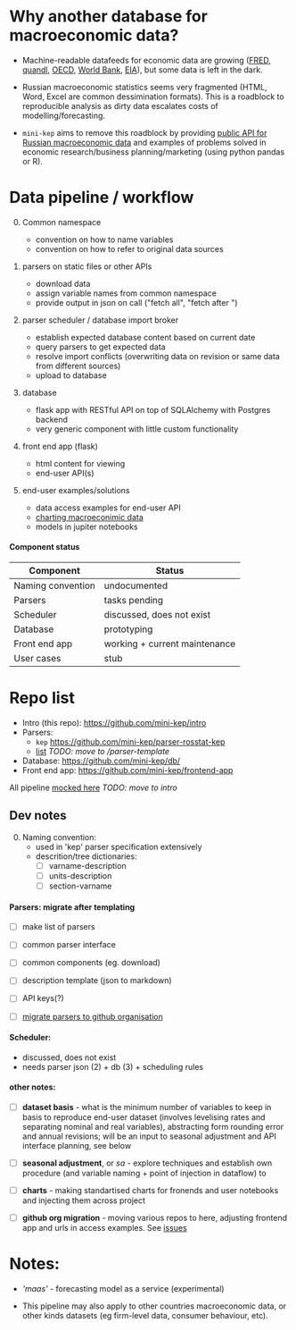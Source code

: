 Why another database for macroeconomic data?
============================================

- Machine-readable datafeeds for economic data are growing ([FRED](https://research.stlouisfed.org/docs/api/fred/), 
  [quandl](https://blog.quandl.com/api-for-economic-data), 
  [OECD](https://data.oecd.org/api), 
  [World Bank](https://datahelpdesk.worldbank.org/knowledgebase/topics/125589), 
  [EIA](https://www.eia.gov/opendata/)), but some data is left in the dark.

- Russian macroeconomic statistics seems very fragmented (HTML, Word, Excel are common dessimination formats). 
  This is a roadblock to reproducible analysis as dirty data escalates costs of modelling/forecasting.      

- ```mini-kep``` aims to remove this roadblock by providing 
  [public API for Russian macroeconomic data](http://mini-kep.herokuapp.com/) 
  and examples of problems solved in economic research/business planning/marketing 
  (using python pandas or R).

Data pipeline / workflow 
========================

0. Common namespace
   - convention on how to name variables 
   - convention on how to refer to original data sources

1. parsers on static files or other APIs
   - download data
   - assign variable names from common namespace 
   - provide output in json on call ("fetch all", "fetch after <date>")   

2. parser scheduler / database import broker
   - establish expected database content based on current date 
   - query parsers to get expected data 
   - resolve import conflicts (overwriting data on revision or same data from different sources)
   - upload to database

3. database 
   - flask app with RESTful API on top of SQLAlchemy with Postgres backend 
   - very generic component with little custom functionality

4. front end app (flask)
   - html content for viewing
   - end-user API(s)

5. end-user examples/solutions
   - data access examples for end-user API
   - [charting macroeconimic data](https://github.com/mini-kep/user-charts)
   - models in jupiter notebooks

#### Component status

| Component         | Status                         |
| ----------------- | -------------------------------|
| Naming convention |  undocumented                  |
| Parsers           |  tasks pending                 |
| Scheduler         |  discussed, does not exist     |
| Database          |  prototyping                   |
| Front end app     |  working + current maintenance |
| User cases        |  stub                          |


# Repo list

- Intro (this repo): <https://github.com/mini-kep/intro>
- Parsers: 
  - ```kep``` <https://github.com/mini-kep/parser-rosstat-kep>
  - [list](https://github.com/mini-kep/db/#parser-results) *TODO: move to /parser-template*
- Database: <https://github.com/mini-kep/db/>
- Front end app: <https://github.com/mini-kep/frontend-app>

All pipeline [mocked here](https://github.com/mini-kep/db/blob/master/pipeline.py) *TODO: move to intro*

## Dev notes

0. Naming convention: 
   - used in 'kep' parser specification extensively
   - descrition/tree dictionaries:
      - [ ] varname-description
      - [ ] units-description 
      - [ ] section-varname    

#### Parsers: migrate after templating
  - [ ] make list of parsers 
  - [ ] common parser interface 
  - [ ] common components (eg. download)
  - [ ] description template (json to markdown)
  - [ ] API keys(?)
  - [ ] [migrate parsers to github organisation](https://github.com/mini-kep/intro/issues/4) 


#### Scheduler: 
- discussed, does not exist
- needs parser json (2) + db (3) + scheduling rules 


#### other notes:

- [ ] **dataset basis** - what is the minimum number of variables to keep in basis to reproduce end-user dataset (involves levelising rates and separating nominal and real variables), abstracting form rounding error and annual revisions; will be an input to seasonal adjustment and API interface planning, see below

- [ ] **seasonal adjustment**, or *sa* - explore techniques and establish own procedure (and variable naming + point of injection in dataflow) to 

- [ ] **charts** - making standartised charts for fronends and user notebooks and injecting them across project

- [ ] **github org migration** - moving various repos to here, adjusting frontend app and urls in access examples. See [issues](https://github.com/mini-kep/intro/issues?utf8=%E2%9C%93&q=is%3Aissue%20is%3Aopen%20migration)

Notes:
======

- *'maas'* - forecasting model as a service (experimental)

- This pipeline may also apply to other countries macroeconomic data, or other kinds datasets (eg firm-level data, consumer behaviour, etc). 
